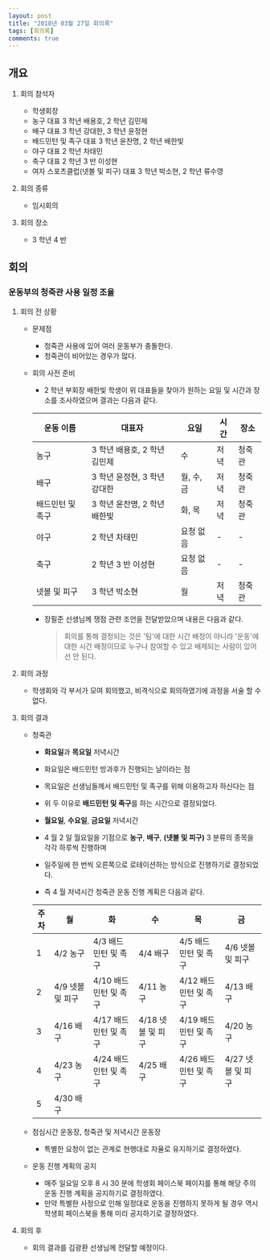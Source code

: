 ```yaml
---
layout: post
title: "2018년 03월 27일 회의록"
tags: [회의록]
comments: true
---
```


## 개요

1.  회의 참석자

    *   학생회장
    *   농구 대표 3 학년 배용호, 2 학년 김민제
    *   배구 대표 3 학년 강대한, 3 학년 윤정현
    *   배드민턴 및 족구 대표 3 학년 윤찬명, 2 학년 배한빛
    *   야구 대표 2 학년 차태민
    *   축구 대표 2 학년 3 반 이성현
    *   여자 스포츠클럽(넷볼 및 피구) 대표 3 학년 박소현, 2 학년 류수영

1.  회의 종류

    *   임시회의

1.  회의 장소
    *   3 학년 4 반

## 회의

### 운동부의 청죽관 사용 일정 조율

1.  회의 전 상황

    *   문제점
        *   청죽관 사용에 있어 여러 운동부가 충돌한다.
        *   청죽관이 비어있는 경우가 많다.
    *   회의 사전 준비

        *   2 학년 부회장 배한빛 학생이 위 대표들을 찾아가 원하는 요일 및 시간과 장소를 조사하였으며 결과는 다음과 같다.

        | 운동 이름        | 대표자                       | 요일       | 시간 | 장소   |
        | ---------------- | ---------------------------- | ---------- | ---- | ------ |
        | 농구             | 3 학년 배용호, 2 학년 김민제 | 수         | 저녁 | 청죽관 |
        | 배구             | 3 학년 윤정현, 3 학년 강대한 | 월, 수, 금 | 저녁 | 청죽관 |
        | 배드민턴 및 족구 | 3 학년 윤찬명, 2 학년 배한빛 | 화, 목     | 저녁 | 청죽관 |
        | 야구             | 2 학년 차태민                | 요청 없음  | -    | -      |
        | 축구             | 2 학년 3 반 이성현           | 요청 없음  | -    | -      |
        | 넷볼 및 피구     | 3 학년 박소현                | 월         | 저녁 | 청죽관 |

        *   장필준 선생님께 쟁점 관련 조언을 전달받았으며 내용은 다음과 같다.
            > 회의를 통해 결정되는 것은 '팀'에 대한 시간 배정이 아니라 '운동'에 대한 시간 배정이므로 누구나 참여할 수 있고 배제되는 사람이 있어선 안 된다.

1.  회의 과정

    *   학생회와 각 부서가 모여 회의했고, 비격식으로 회의하였기에 과정을 서술 할 수 없다.

1.  회의 결과

    *   청죽관

        *   **화요일**과 **목요일** 저녁시간

        *   화요일은 배드민턴 방과후가 진행되는 날이라는 점
        *   목요일은 선생님들께서 배드민턴 및 족구를 위해 이용하고자 하신다는 점
        *   위 두 이유로 **배드민턴 및 족구**를 하는 시간으로 결정되었다.

        *   **월요일**, **수요일**, **금요일** 저녁시간

        *   4 월 2 일 월요일을 기점으로 **농구**, **배구**, **(넷볼 및 피구)** 3 분류의 종목을 각각 하루씩 진행하며
        *   일주일에 한 번씩 오른쪽으로 로테이션하는 방식으로 진행하기로 결정되었다.

        *   즉 4 월 저녁시간 청죽관 운동 진행 계획은 다음과 같다.

        | 주차 | 월               | 화                    | 수                | 목                    | 금                |
        | ---- | ---------------- | --------------------- | ----------------- | --------------------- | ----------------- |
        | 1    | 4/2 농구         | 4/3 배드민턴 및 족구  | 4/4 배구          | 4/5 배드민턴 및 족구  | 4/6 넷볼 및 피구  |
        | 2    | 4/9 넷볼 및 피구 | 4/10 배드민턴 및 족구 | 4/11 농구         | 4/12 배드민턴 및 족구 | 4/13 배구         |
        | 3    | 4/16 배구        | 4/17 배드민턴 및 족구 | 4/18 넷볼 및 피구 | 4/19 배드민턴 및 족구 | 4/20 농구         |
        | 4    | 4/23 농구        | 4/24 배드민턴 및 족구 | 4/25 배구         | 4/26 배드민턴 및 족구 | 4/27 넷볼 및 피구 |
        | 5    | 4/30 배구        |                       |                   |                       |                   |

    *   점심시간 운동장, 청죽관 및 저녁시간 운동장

        *   특별한 요청이 없는 관계로 현행대로 자율로 유지하기로 결정하였다.

    *   운동 진행 계획의 공지

        *   매주 일요일 오후 8 시 30 분에 학생회 페이스북 페이지를 통해 해당 주의 운동 진행 계획을 공지하기로 결정하였다.
        *   만약 특별한 사정으로 인해 일정대로 운동을 진행하지 못하게 될 경우 역시 학생회 페이스북을 통해 미리 공지하기로 결정하였다.

1.  회의 후

    *   회의 결과를 김광환 선생님께 전달할 예정이다.